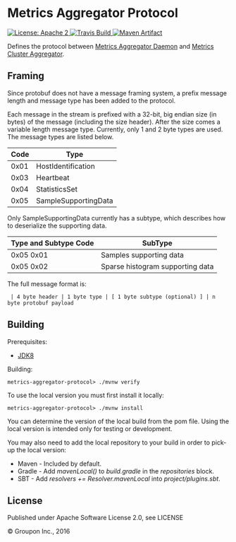 Metrics Aggregator Protocol
===========================

<a href="https://raw.githubusercontent.com/ArpNetworking/metrics-aggregator-protocol/master/LICENSE">
    <img src="https://img.shields.io/hexpm/l/plug.svg"
         alt="License: Apache 2">
</a>
<a href="https://travis-ci.org/ArpNetworking/metrics-aggregator-protocol/">
    <img src="https://travis-ci.org/ArpNetworking/metrics-aggregator-protocol.png"
         alt="Travis Build">
</a>
<a href="http://search.maven.org/#search%7Cga%7C1%7Cg%3A%22com.arpnetworking.metrics%22%20a%3A%22metrics-aggregator-protocol%22">
    <img src="https://img.shields.io/maven-central/v/com.arpnetworking.metrics/metrics-aggregator-protocol.svg"
         alt="Maven Artifact">
</a>

Defines the protocol between [Metrics Aggregator Daemon](https://github.com/ArpNetworking/metrics-aggregator-daemon) and [Metrics Cluster Aggregator](https://github.com/ArpNetworking/metrics-cluster-aggregator).

Framing
-------
Since protobuf does not have a message framing system, a prefix message length and message type has been added to the protocol.

Each message in the stream is prefixed with a 32-bit, big endian size (in bytes) of the message (including the size header). After the size comes a variable length message type.  Currently, only 1 and 2 byte types are used.  The message types are listed below.

Code | Type
-----|---------------------
0x01 | HostIdentification
0x03 | Heartbeat
0x04 | StatisticsSet
0x05 | SampleSupportingData

Only SampleSupportingData currently has a subtype, which describes how to deserialize the supporting data.

Type and Subtype Code | SubType
----------------------|---------------------------------
0x05 0x01             | Samples supporting data
0x05 0x02             | Sparse histogram supporting data

The full message format is:

     | 4 byte header | 1 byte type | [ 1 byte subtype (optional) ] | n byte protobuf payload


Building
--------

Prerequisites:
* [JDK8](http://www.oracle.com/technetwork/java/javase/downloads/jdk8-downloads-2133151.html)

Building:

    metrics-aggregator-protocol> ./mvnw verify

To use the local version you must first install it locally:

    metrics-aggregator-protocol> ./mvnw install

You can determine the version of the local build from the pom file.  Using the local version is intended only for testing or development.

You may also need to add the local repository to your build in order to pick-up the local version:

* Maven - Included by default.
* Gradle - Add *mavenLocal()* to *build.gradle* in the *repositories* block.
* SBT - Add *resolvers += Resolver.mavenLocal* into *project/plugins.sbt*.

License
-------

Published under Apache Software License 2.0, see LICENSE

&copy; Groupon Inc., 2016
